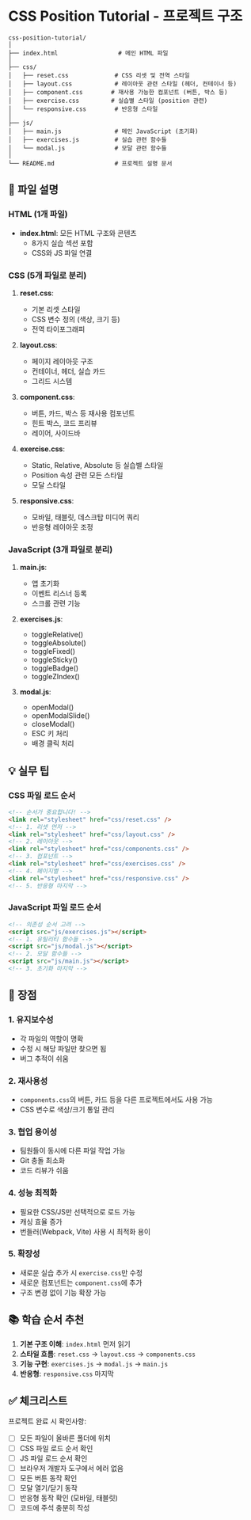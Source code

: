 # CSS Position Tutorial - 프로젝트 구조

```
css-position-tutorial/
│
├── index.html                 # 메인 HTML 파일
│
├── css/
│   ├── reset.css             # CSS 리셋 및 전역 스타일
│   ├── layout.css            # 레이아웃 관련 스타일 (헤더, 컨테이너 등)
│   ├── component.css        # 재사용 가능한 컴포넌트 (버튼, 박스 등)
│   ├── exercise.css         # 실습별 스타일 (position 관련)
│   └── responsive.css        # 반응형 스타일
│
├── js/
│   ├── main.js               # 메인 JavaScript (초기화)
│   ├── exercises.js          # 실습 관련 함수들
│   └── modal.js              # 모달 관련 함수들
│
└── README.md                 # 프로젝트 설명 문서
```

## 📁 파일 설명

### HTML (1개 파일)

- **index.html**: 모든 HTML 구조와 콘텐츠
  - 8가지 실습 섹션 포함
  - CSS와 JS 파일 연결

### CSS (5개 파일로 분리)

1. **reset.css**:

   - 기본 리셋 스타일
   - CSS 변수 정의 (색상, 크기 등)
   - 전역 타이포그래피

2. **layout.css**:

   - 페이지 레이아웃 구조
   - 컨테이너, 헤더, 실습 카드
   - 그리드 시스템

3. **component.css**:

   - 버튼, 카드, 박스 등 재사용 컴포넌트
   - 힌트 박스, 코드 프리뷰
   - 레이어, 사이드바

4. **exercise.css**:

   - Static, Relative, Absolute 등 실습별 스타일
   - Position 속성 관련 모든 스타일
   - 모달 스타일

5. **responsive.css**:
   - 모바일, 태블릿, 데스크탑 미디어 쿼리
   - 반응형 레이아웃 조정

### JavaScript (3개 파일로 분리)

1. **main.js**:

   - 앱 초기화
   - 이벤트 리스너 등록
   - 스크롤 관련 기능

2. **exercises.js**:

   - toggleRelative()
   - toggleAbsolute()
   - toggleFixed()
   - toggleSticky()
   - toggleBadge()
   - toggleZIndex()

3. **modal.js**:
   - openModal()
   - openModalSlide()
   - closeModal()
   - ESC 키 처리
   - 배경 클릭 처리

## 💡 실무 팁

### CSS 파일 로드 순서

```html
<!-- 순서가 중요합니다! -->
<link rel="stylesheet" href="css/reset.css" />
<!-- 1. 리셋 먼저 -->
<link rel="stylesheet" href="css/layout.css" />
<!-- 2. 레이아웃 -->
<link rel="stylesheet" href="css/components.css" />
<!-- 3. 컴포넌트 -->
<link rel="stylesheet" href="css/exercises.css" />
<!-- 4. 페이지별 -->
<link rel="stylesheet" href="css/responsive.css" />
<!-- 5. 반응형 마지막 -->
```

### JavaScript 파일 로드 순서

```html
<!-- 의존성 순서 고려 -->
<script src="js/exercises.js"></script>
<!-- 1. 유틸리티 함수들 -->
<script src="js/modal.js"></script>
<!-- 2. 모달 함수들 -->
<script src="js/main.js"></script>
<!-- 3. 초기화 마지막 -->
```

## 🎯 장점

### 1. **유지보수성**

- 각 파일의 역할이 명확
- 수정 시 해당 파일만 찾으면 됨
- 버그 추적이 쉬움

### 2. **재사용성**

- `components.css`의 버튼, 카드 등을 다른 프로젝트에서도 사용 가능
- CSS 변수로 색상/크기 통일 관리

### 3. **협업 용이성**

- 팀원들이 동시에 다른 파일 작업 가능
- Git 충돌 최소화
- 코드 리뷰가 쉬움

### 4. **성능 최적화**

- 필요한 CSS/JS만 선택적으로 로드 가능
- 캐싱 효율 증가
- 번들러(Webpack, Vite) 사용 시 최적화 용이

### 5. **확장성**

- 새로운 실습 추가 시 `exercise.css`만 수정
- 새로운 컴포넌트는 `component.css`에 추가
- 구조 변경 없이 기능 확장 가능

## 📚 학습 순서 추천

1. **기본 구조 이해**: `index.html` 먼저 읽기
2. **스타일 흐름**: `reset.css` → `layout.css` → `components.css`
3. **기능 구현**: `exercises.js` → `modal.js` → `main.js`
4. **반응형**: `responsive.css` 마지막

## ✅ 체크리스트

프로젝트 완료 시 확인사항:

- [ ] 모든 파일이 올바른 폴더에 위치
- [ ] CSS 파일 로드 순서 확인
- [ ] JS 파일 로드 순서 확인
- [ ] 브라우저 개발자 도구에서 에러 없음
- [ ] 모든 버튼 동작 확인
- [ ] 모달 열기/닫기 동작
- [ ] 반응형 동작 확인 (모바일, 태블릿)
- [ ] 코드에 주석 충분히 작성
